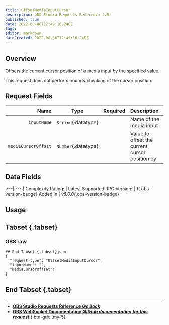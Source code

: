 ```yaml
---
title: OffsetMediaInputCursor
description: OBS Studio Requests Reference (v5)
published: true
date: 2022-08-06T12:49:16.248Z
tags: 
editor: markdown
dateCreated: 2022-08-06T12:49:16.248Z
---
```


## Overview
Offsets the current cursor position of a media input by the specified value.

This request does not perform bounds checking of the cursor position.

## Request Fields
Name | Type | Required| Description |
----:|:----:|:-------:|:------------|
`inputName` | `String`{.datatype} | <i class="mdi mdi-check-bold"></i> | Name of the media input
`mediaCursorOffset` | `Number`{.datatype} | <i class="mdi mdi-check-bold"></i> | Value to offset the current cursor position by

## Data Fields
:---|:---:|
Complexity Rating: | <span class="stars stars--2"></span>
Latest Supported RPC Version: | *1*{.obs-version-badge}
Added in | *v5.0.0*{.obs-version-badge}

## Usage
## Tabset {.tabset}
### OBS raw
```
## End Tabset {.tabset}json
{
  "request-type": "OffsetMediaInputCursor",
  "inputName": "",
  "mediaCursorOffset": 
}
```
## End Tabset {.tabset}

---

- [<i class="mdi mdi-chevron-left"></i>**OBS Studio Requests Reference *Go Back***](/en/Broadcasters/OBS/Requests)
- [<i class="mdi mdi-github"></i> **OBS WebSocket Documentation *GitHub documentation for this request***](https://github.com/obsproject/obs-websocket/blob/master/docs/generated/protocol.md#offsetmediainputcursor)
{.btn-grid .my-5}